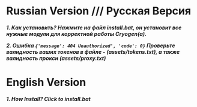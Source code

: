 # Russian Version /// Русская Версия

***1. Как установить?
Нажмите на файл install.bat, он установит все нужные модули для корректной работы Cryogen(a).***

***2. Ошибка `{'message': 404 Unauthorized', 'code': 0}`
Проверьте валидность ваших токенов в файле - (assets/tokens.txt), а также валидность прокси (assets/proxy.txt)***


# English Version 
***1. How Install?
Click to install.bat***
